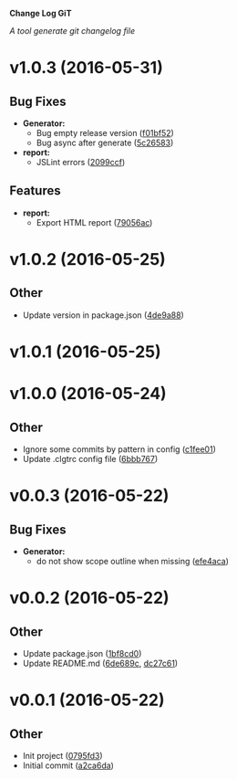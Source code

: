 __Change Log GiT__

_A tool generate git changelog file_

# v1.0.3 (2016-05-31) #

## Bug Fixes ##

- **Generator:**
    - Bug empty release version
 ([f01bf52](https://github.com/toancong/clgt/commit/f01bf52))
    - Bug async after generate
 ([5c26583](https://github.com/toancong/clgt/commit/5c26583))
- **report:**
    - JSLint errors
 ([2099ccf](https://github.com/toancong/clgt/commit/2099ccf))


## Features ##

- **report:**
    - Export HTML report
 ([79056ac](https://github.com/toancong/clgt/commit/79056ac))


# v1.0.2 (2016-05-25) #

## Other ##

- Update version in package.json
 ([4de9a88](https://github.com/toancong/clgt/commit/4de9a88))


# v1.0.1 (2016-05-25) #

# v1.0.0 (2016-05-24) #

## Other ##

- Ignore some commits by pattern in config
 ([c1fee01](https://github.com/toancong/clgt/commit/c1fee01))
- Update .clgtrc config file
 ([6bbb767](https://github.com/toancong/clgt/commit/6bbb767))


# v0.0.3 (2016-05-22) #

## Bug Fixes ##

- **Generator:**
    - do not show scope outline when missing
 ([efe4aca](https://github.com/toancong/clgt/commit/efe4aca))


# v0.0.2 (2016-05-22) #

## Other ##

- Update package.json
 ([1bf8cd0](https://github.com/toancong/clgt/commit/1bf8cd0))
- Update README.md
 ([6de689c](https://github.com/toancong/clgt/commit/6de689c), [dc27c61](https://github.com/toancong/clgt/commit/dc27c61))


# v0.0.1 (2016-05-22) #

## Other ##

- Init project
 ([0795fd3](https://github.com/toancong/clgt/commit/0795fd3))
- Initial commit
 ([a2ca6da](https://github.com/toancong/clgt/commit/a2ca6da))


